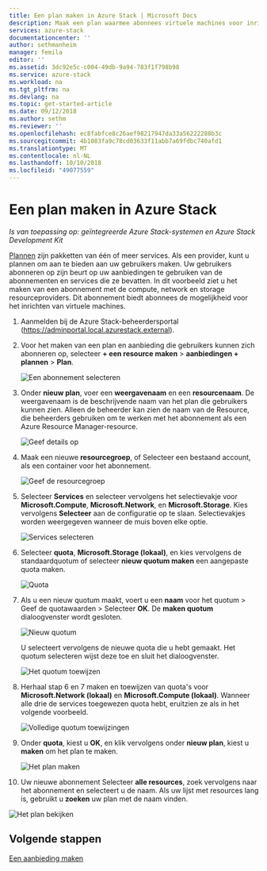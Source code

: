 ```yaml
---
title: Een plan maken in Azure Stack | Microsoft Docs
description: Maak een plan waarmee abonnees virtuele machines voor inrichten als de beheerder van een cloud.
services: azure-stack
documentationcenter: ''
author: sethmanheim
manager: femila
editor: ''
ms.assetid: 3dc92e5c-c004-49db-9a94-783f1f798b98
ms.service: azure-stack
ms.workload: na
ms.tgt_pltfrm: na
ms.devlang: na
ms.topic: get-started-article
ms.date: 09/12/2018
ms.author: sethm
ms.reviewer: ''
ms.openlocfilehash: ec8fabfce8c26aef98217947da33a56222288b3c
ms.sourcegitcommit: 4b1083fa9c78cd03633f11abb7a69fdbc740afd1
ms.translationtype: MT
ms.contentlocale: nl-NL
ms.lasthandoff: 10/10/2018
ms.locfileid: "49077559"
---
```

# <a name="create-a-plan-in-azure-stack"></a>Een plan maken in Azure Stack

*Is van toepassing op: geïntegreerde Azure Stack-systemen en Azure Stack Development Kit*

[Plannen](azure-stack-key-features.md) zijn pakketten van één of meer services. Als een provider, kunt u plannen om aan te bieden aan uw gebruikers maken. Uw gebruikers abonneren op zijn beurt op uw aanbiedingen te gebruiken van de abonnementen en services die ze bevatten. In dit voorbeeld ziet u het maken van een abonnement met de compute, network en storage resourceproviders. Dit abonnement biedt abonnees de mogelijkheid voor het inrichten van virtuele machines.

1. Aanmelden bij de Azure Stack-beheerdersportal (https://adminportal.local.azurestack.external).

2. Voor het maken van een plan en aanbieding die gebruikers kunnen zich abonneren op, selecteer **+ een resource maken** > **aanbiedingen + plannen** > **Plan**.
  
   ![Een abonnement selecteren](media/azure-stack-create-plan/select-plan.png)

3. Onder **nieuw plan**, voer een **weergavenaam** en een **resourcenaam**. De weergavenaam is de beschrijvende naam van het plan die gebruikers kunnen zien. Alleen de beheerder kan zien de naam van de Resource, die beheerders gebruiken om te werken met het abonnement als een Azure Resource Manager-resource.

   ![Geef details op](media/azure-stack-create-plan/plan-name.png)

4. Maak een nieuwe **resourcegroep**, of Selecteer een bestaand account, als een container voor het abonnement.

   ![Geef de resourcegroep](media/azure-stack-create-plan/resource-group.png)

5. Selecteer **Services** en selecteer vervolgens het selectievakje voor **Microsoft.Compute**, **Microsoft.Network**, en **Microsoft.Storage**. Kies vervolgens **Selecteer** aan de configuratie op te slaan. Selectievakjes worden weergegeven wanneer de muis boven elke optie.
  
   ![Services selecteren](media/azure-stack-create-plan/services.png)

6. Selecteer **quota**, **Microsoft.Storage (lokaal)**, en kies vervolgens de standaardquotum of selecteer **nieuw quotum maken** een aangepaste quota maken.
  
   ![Quota](media/azure-stack-create-plan/quotas.png)

7. Als u een nieuw quotum maakt, voert u een **naam** voor het quotum > Geef de quotawaarden > Selecteer **OK**. De **maken quotum** dialoogvenster wordt gesloten.

   ![Nieuw quotum](media/azure-stack-create-plan/new-quota.png)

   U selecteert vervolgens de nieuwe quota die u hebt gemaakt. Het quotum selecteren wijst deze toe en sluit het dialoogvenster.
  
   ![Het quotum toewijzen](media/azure-stack-create-plan/assign-quota.png)

8. Herhaal stap 6 en 7 maken en toewijzen van quota's voor **Microsoft.Network (lokaal)** en **Microsoft.Compute (lokaal)**. Wanneer alle drie de services toegewezen quota hebt, eruitzien ze als in het volgende voorbeeld.

   ![Volledige quotum toewijzingen](media/azure-stack-create-plan/all-quotas-assigned.png)

9. Onder **quota**, kiest u **OK**, en klik vervolgens onder **nieuw plan**, kiest u **maken** om het plan te maken.

    ![Het plan maken](media/azure-stack-create-plan/create.png)

10. Uw nieuwe abonnement Selecteer **alle resources**, zoek vervolgens naar het abonnement en selecteert u de naam. Als uw lijst met resources lang is, gebruikt u **zoeken** uw plan met de naam vinden.

   ![Het plan bekijken](media/azure-stack-create-plan/plan-overview.png)

## <a name="next-steps"></a>Volgende stappen

[Een aanbieding maken](azure-stack-create-offer.md)
